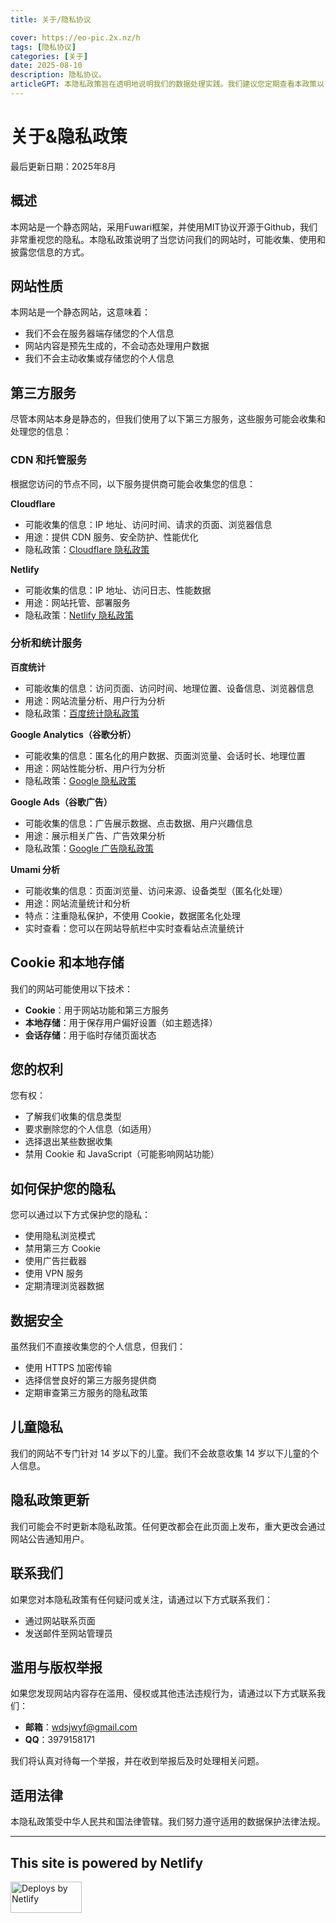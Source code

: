 ```yaml
---
title: 关于/隐私协议

cover: https://eo-pic.2x.nz/h
tags: [隐私协议]
categories: [关于]
date: 2025-08-10
description: 隐私协议。
articleGPT: 本隐私政策旨在透明地说明我们的数据处理实践。我们建议您定期查看本政策以了解任何更新。
---
```

# 关于&隐私政策

最后更新日期：2025年8月

## 概述

本网站是一个静态网站，采用Fuwari框架，并使用MIT协议开源于Github，我们非常重视您的隐私。本隐私政策说明了当您访问我们的网站时，可能收集、使用和披露您信息的方式。

<LinkCard url="https://github.com/FrecklyComb1728/blog" title="FrecklyComb1728/blog" desc="一个静态博客框架" icon="https://github.githubassets.com/favicons/favicon.svg" />

## 网站性质

本网站是一个静态网站，这意味着：
- 我们不会在服务器端存储您的个人信息
- 网站内容是预先生成的，不会动态处理用户数据
- 我们不会主动收集或存储您的个人信息

## 第三方服务

尽管本网站本身是静态的，但我们使用了以下第三方服务，这些服务可能会收集和处理您的信息：

### CDN 和托管服务

根据您访问的节点不同，以下服务提供商可能会收集您的信息：

**Cloudflare**
- 可能收集的信息：IP 地址、访问时间、请求的页面、浏览器信息
- 用途：提供 CDN 服务、安全防护、性能优化
- 隐私政策：[Cloudflare 隐私政策](https://www.cloudflare.com/privacypolicy/)

**Netlify**
- 可能收集的信息：IP 地址、访问日志、性能数据
- 用途：网站托管、部署服务
- 隐私政策：[Netlify 隐私政策](https://www.netlify.com/privacy/)

### 分析和统计服务

**百度统计**
- 可能收集的信息：访问页面、访问时间、地理位置、设备信息、浏览器信息
- 用途：网站流量分析、用户行为分析
- 隐私政策：[百度统计隐私政策](https://tongji.baidu.com/web/help/article?id=330)

**Google Analytics（谷歌分析）**
- 可能收集的信息：匿名化的用户数据、页面浏览量、会话时长、地理位置
- 用途：网站性能分析、用户行为分析
- 隐私政策：[Google 隐私政策](https://policies.google.com/privacy)

**Google Ads（谷歌广告）**
- 可能收集的信息：广告展示数据、点击数据、用户兴趣信息
- 用途：展示相关广告、广告效果分析
- 隐私政策：[Google 广告隐私政策](https://policies.google.com/technologies/ads)

**Umami 分析**
- 可能收集的信息：页面浏览量、访问来源、设备类型（匿名化处理）
- 用途：网站流量统计和分析
- 特点：注重隐私保护，不使用 Cookie，数据匿名化处理
- 实时查看：您可以在网站导航栏中实时查看站点流量统计

## Cookie 和本地存储

我们的网站可能使用以下技术：
- **Cookie**：用于网站功能和第三方服务
- **本地存储**：用于保存用户偏好设置（如主题选择）
- **会话存储**：用于临时存储页面状态

## 您的权利

您有权：
- 了解我们收集的信息类型
- 要求删除您的个人信息（如适用）
- 选择退出某些数据收集
- 禁用 Cookie 和 JavaScript（可能影响网站功能）

## 如何保护您的隐私

您可以通过以下方式保护您的隐私：
- 使用隐私浏览模式
- 禁用第三方 Cookie
- 使用广告拦截器
- 使用 VPN 服务
- 定期清理浏览器数据

## 数据安全

虽然我们不直接收集您的个人信息，但我们：
- 使用 HTTPS 加密传输
- 选择信誉良好的第三方服务提供商
- 定期审查第三方服务的隐私政策

## 儿童隐私

我们的网站不专门针对 14 岁以下的儿童。我们不会故意收集 14 岁以下儿童的个人信息。

## 隐私政策更新

我们可能会不时更新本隐私政策。任何更改都会在此页面上发布，重大更改会通过网站公告通知用户。

## 联系我们

如果您对本隐私政策有任何疑问或关注，请通过以下方式联系我们：
- 通过网站联系页面
- 发送邮件至网站管理员

## 滥用与版权举报

如果您发现网站内容存在滥用、侵权或其他违法违规行为，请通过以下方式联系我们：
- **邮箱**：wdsjwyf@gmail.com
- **QQ**：3979158171

我们将认真对待每一个举报，并在收到举报后及时处理相关问题。

## 适用法律

本隐私政策受中华人民共和国法律管辖。我们努力遵守适用的数据保护法律法规。

---
## This site is powered by Netlify

<a href="https://www.netlify.com">
  <img width="114" height="50" alt="Deploys by Netlify" src="https://www.netlify.com/v3/img/components/netlify-dark.svg" />
</a>

